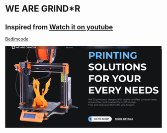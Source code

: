 # WE ARE GRIND*R
## Inspired from [Watch it on youtube](https://youtu.be/x9pm31GVduo)
[Bedimcode](https://www.youtube.com/@Bedimcode)

![preview img](/preview.png)
